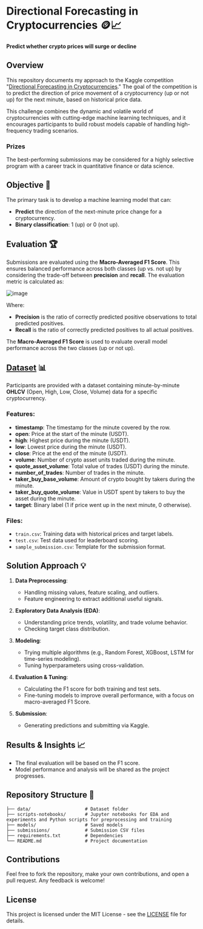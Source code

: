 # Directional Forecasting in Cryptocurrencies 🪙📈
**Predict whether crypto prices will surge or decline**

## Overview
This repository documents my approach to the Kaggle competition "[Directional Forecasting in Cryptocurrencies](https://www.kaggle.com/competitions/directional-forecasting-in-cryptocurrencies/overview)." The goal of the competition is to predict the direction of price movement of a cryptocurrency (up or not up) for the next minute, based on historical price data. 

This challenge combines the dynamic and volatile world of cryptocurrencies with cutting-edge machine learning techniques, and it encourages participants to build robust models capable of handling high-frequency trading scenarios. 

### Prizes
The best-performing submissions may be considered for a highly selective program with a career track in quantitative finance or data science.

## Objective 🎯
The primary task is to develop a machine learning model that can:
- **Predict** the direction of the next-minute price change for a cryptocurrency.
- **Binary classification**: 1 (up) or 0 (not up).

## Evaluation 🏆
Submissions are evaluated using the **Macro-Averaged F1 Score**. This ensures balanced performance across both classes (up vs. not up) by considering the trade-off between **precision** and **recall**. The evaluation metric is calculated as:

![image](https://github.com/user-attachments/assets/bd5cf7f8-6ea9-4978-a6d7-425ccc9d91c5)


Where:
- **Precision** is the ratio of correctly predicted positive observations to total predicted positives.
- **Recall** is the ratio of correctly predicted positives to all actual positives.

The **Macro-Averaged F1 Score** is used to evaluate overall model performance across the two classes (up or not up).

## [Dataset](https://github.com/Caio-Felice-Cunha/Directional-Forecasting-in-Cryptocurrencies/tree/main/datasets) 📊
Participants are provided with a dataset containing minute-by-minute **OHLCV** (Open, High, Low, Close, Volume) data for a specific cryptocurrency.

### Features:
- **timestamp**: The timestamp for the minute covered by the row.
- **open**: Price at the start of the minute (USDT).
- **high**: Highest price during the minute (USDT).
- **low**: Lowest price during the minute (USDT).
- **close**: Price at the end of the minute (USDT).
- **volume**: Number of crypto asset units traded during the minute.
- **quote_asset_volume**: Total value of trades (USDT) during the minute.
- **number_of_trades**: Number of trades in the minute.
- **taker_buy_base_volume**: Amount of crypto bought by takers during the minute.
- **taker_buy_quote_volume**: Value in USDT spent by takers to buy the asset during the minute.
- **target**: Binary label (1 if price went up in the next minute, 0 otherwise).

### Files:
- `train.csv`: Training data with historical prices and target labels.
- `test.csv`: Test data used for leaderboard scoring.
- `sample_submission.csv`: Template for the submission format.

## Solution Approach 💡
1. **Data Preprocessing**:
    - Handling missing values, feature scaling, and outliers.
    - Feature engineering to extract additional useful signals.
   
2. **Exploratory Data Analysis (EDA)**:
    - Understanding price trends, volatility, and trade volume behavior.
    - Checking target class distribution.

3. **Modeling**:
    - Trying multiple algorithms (e.g., Random Forest, XGBoost, LSTM for time-series modeling).
    - Tuning hyperparameters using cross-validation.

4. **Evaluation & Tuning**:
    - Calculating the F1 score for both training and test sets.
    - Fine-tuning models to improve overall performance, with a focus on macro-averaged F1 Score.

5. **Submission**:
    - Generating predictions and submitting via Kaggle.

## Results & Insights 📈
- The final evaluation will be based on the F1 score.
- Model performance and analysis will be shared as the project progresses.

## Repository Structure 📂
```
├── data/                    # Dataset folder
├── scripts-notebooks/       # Jupyter notebooks for EDA and experiments and Python scripts for preprocessing and training
├── models/                  # Saved models
├── submissions/             # Submission CSV files
├── requirements.txt         # Dependencies
└── README.md                # Project documentation
```

## Contributions
Feel free to fork the repository, make your own contributions, and open a pull request. Any feedback is welcome!

## License
This project is licensed under the MIT License - see the [LICENSE](https://github.com/Caio-Felice-Cunha/Directional-Forecasting-in-Cryptocurrencies/blob/main/LICENSE) file for details.
